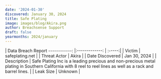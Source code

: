 ```yaml
---
date: '2024-01-30'
discovered: January 30, 2024
title: Safe Plating
image: images/blog/Akira.png
author: Breachsense Support
draft: false
yearmonths: 2024/january
---
```



| Data Breach Report
------------:     |:-------------:    | :-----:|
| Victim      | safeplating.net      | 
| Threat Actor      | Akira      | 
| Date Discovered      | Jan 30, 2024      | 
| Description      | Safe Plating Inc is a leading precious and non-precious metal plating in Southern California with 8 reel to reel lines as well as a rack and barrel lines.      | 
| Leak Size      | Unknown      | 

